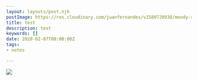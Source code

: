 ```yaml
---
layout: layouts/post.njk
postImage: https://res.cloudinary.com/juanfernandes/v1580720938/moody-sky.jpg
title: test
description: test
keywords: []
date: 2020-02-07T00:00:00Z
tags:
- notes

---
```

![](https://res.cloudinary.com/juanfernandes/v1581064001/Screenshot_20200207-081200__01_td2ebv.jpg)